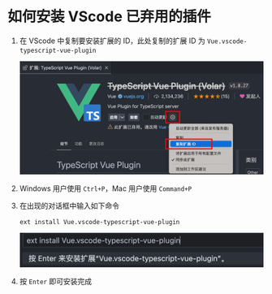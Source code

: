 # 如何安装 VScode 已弃用的插件

1. 在 VScode 中复制要安装扩展的 ID，此处复制的扩展 ID 为 `Vue.vscode-typescript-vue-plugin`

   <img src="images/image-20240327151802067.png" alt="image-20240327151802067" style="zoom:50%;" />

2. Windows 用户使用 `Ctrl+P`，Mac 用户使用 `Command+P`

3. 在出现的对话框中输入如下命令

   ```
   ext install Vue.vscode-typescript-vue-plugin
   ```

   ![image-20240327152033091](images/image-20240327152033091.png)

4. 按 `Enter` 即可安装完成
